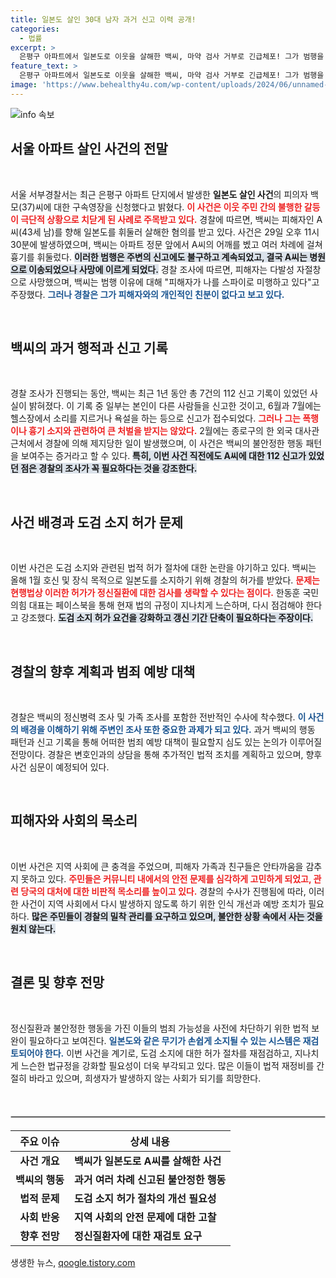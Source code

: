 ```yaml
---
title: 일본도 살인 30대 남자 과거 신고 이력 공개!
categories:
  - 법률
excerpt: >
  은평구 아파트에서 일본도로 이웃을 살해한 백씨, 마약 검사 거부로 긴급체포! 그가 범행을 저지른 이유는? 경찰의 조사와 함께 도검 규제의 필요성도 제기되며 긴장이 감돌고 있다. 클릭하여 사건의 전말을 알아보세요!
feature_text: >
  은평구 아파트에서 일본도로 이웃을 살해한 백씨, 마약 검사 거부로 긴급체포! 그가 범행을 저지른 이유는? 경찰의 조사와 함께 도검 규제의 필요성도 제기되며 긴장이 감돌고 있다. 클릭하여 사건의 전말을 알아보세요!
image: 'https://www.behealthy4u.com/wp-content/uploads/2024/06/unnamed-file.png'
---
```


<p><img src="https://www.behealthy4u.com/wp-content/uploads/2024/06/unnamed-file.png" alt="info 속보" /></p>

<h2 data-ke-size="size26">서울 아파트 살인 사건의 전말</h2>

<p data-ke-size="size16">&nbsp;</p>

<p>서울 서부경찰서는 최근 은평구 아파트 단지에서 발생한 <b>일본도 살인 사건</b>의 피의자 백모(37)씨에 대한 구속영장을 신청했다고 밝혔다. <b><span style="color: #ee2323;">이 사건은 이웃 주민 간의 불행한 갈등이 극단적 상황으로 치닫게 된 사례로 주목받고 있다.</span></b> 경찰에 따르면, 백씨는 피해자인 A씨(43세 남)를 향해 일본도를 휘둘러 살해한 혐의를 받고 있다. 사건은 29일 오후 11시 30분에 발생하였으며, 백씨는 아파트 정문 앞에서 A씨의 어깨를 벴고 여러 차례에 걸쳐 흉기를 휘둘렀다. <b><span style="background-color: #21538527;">이러한 범행은 주변의 신고에도 불구하고 계속되었고, 결국 A씨는 병원으로 이송되었으나 사망에 이르게 되었다.</span></b> 경찰 조사에 따르면, 피해자는 다발성 자절창으로 사망했으며, 백씨는 범행 이유에 대해 "피해자가 나를 스파이로 미행하고 있다"고 주장했다. <b><span style="color: #1a5490;">그러나 경찰은 그가 피해자와의 개인적인 친분이 없다고 보고 있다.</span></b> </p>

<p data-ke-size="size16">&nbsp;</p>

<h2 data-ke-size="size26">백씨의 과거 행적과 신고 기록</h2>

<p data-ke-size="size16">&nbsp;</p>

<p>경찰 조사가 진행되는 동안, 백씨는 최근 1년 동안 총 7건의 112 신고 기록이 있었던 사실이 밝혀졌다. 이 기록 중 일부는 본인이 다른 사람들을 신고한 것이고, 6월과 7월에는 헬스장에서 소리를 지르거나 욕설을 하는 등으로 신고가 접수되었다. <b><span style="color: #ee2323;">그러나 그는 폭행이나 흉기 소지와 관련하여 큰 처벌을 받지는 않았다.</span></b> 2월에는 종로구의 한 외국 대사관 근처에서 경찰에 의해 제지당한 일이 발생했으며, 이 사건은 백씨의 불안정한 행동 패턴을 보여주는 증거라고 할 수 있다. <b><span style="background-color: #21538527;">특히, 이번 사건 직전에도 A씨에 대한 112 신고가 있었던 점은 경찰의 조사가 꼭 필요하다는 것을 강조한다.</span></b> </p>

<p data-ke-size="size16">&nbsp;</p>

<h2 data-ke-size="size26">사건 배경과 도검 소지 허가 문제</h2>

<p data-ke-size="size16">&nbsp;</p>

<p>이번 사건은 도검 소지와 관련된 법적 허가 절차에 대한 논란을 야기하고 있다. 백씨는 올해 1월 호신 및 장식 목적으로 일본도를 소지하기 위해 경찰의 허가를 받았다. <b><span style="color: #ee2323;">문제는 현행법상 이러한 허가가 정신질환에 대한 검사를 생략할 수 있다는 점이다.</span></b> 한동훈 국민의힘 대표는 페이스북을 통해 현재 법의 규정이 지나치게 느슨하며, 다시 점검해야 한다고 강조했다. <b><span style="background-color: #21538527;">도검 소지 허가 요건을 강화하고 갱신 기간 단축이 필요하다는 주장이다.</span></b> </p>

<p data-ke-size="size16">&nbsp;</p>

<h2 data-ke-size="size26">경찰의 향후 계획과 범죄 예방 대책</h2>

<p data-ke-size="size16">&nbsp;</p>

<p>경찰은 백씨의 정신병력 조사 및 가족 조사를 포함한 전반적인 수사에 착수했다. <b><span style="color: #1a5490;">이 사건의 배경을 이해하기 위해 주변인 조사 또한 중요한 과제가 되고 있다.</span></b> 과거 백씨의 행동 패턴과 신고 기록을 통해 어떠한 범죄 예방 대책이 필요할지 심도 있는 논의가 이루어질 전망이다. 경찰은 변호인과의 상담을 통해 추가적인 법적 조치를 계획하고 있으며, 향후 사건 심문이 예정되어 있다. </p>

<p data-ke-size="size16">&nbsp;</p>

<h2 data-ke-size="size26">피해자와 사회의 목소리</h2>

<p data-ke-size="size16">&nbsp;</p>

<p>이번 사건은 지역 사회에 큰 충격을 주었으며, 피해자 가족과 친구들은 안타까움을 감추지 못하고 있다. <b><span style="color: #ee2323;">주민들은 커뮤니티 내에서의 안전 문제를 심각하게 고민하게 되었고, 관련 당국의 대처에 대한 비판적 목소리를 높이고 있다.</span></b> 경찰의 수사가 진행됨에 따라, 이러한 사건이 지역 사회에서 다시 발생하지 않도록 하기 위한 인식 개선과 예방 조치가 필요하다. <b><span style="background-color: #21538527;">많은 주민들이 경찰의 밀착 관리를 요구하고 있으며, 불안한 상황 속에서 사는 것을 원치 않는다.</span></b></p>

<p data-ke-size="size16">&nbsp;</p>

<h2 data-ke-size="size26">결론 및 향후 전망</h2>

<p data-ke-size="size16">&nbsp;</p>

<p>정신질환과 불안정한 행동을 가진 이들의 범죄 가능성을 사전에 차단하기 위한 법적 보완이 필요하다고 보여진다. <b><span style="color: #1a5490;">일본도와 같은 무기가 손쉽게 소지될 수 있는 시스템은 재검토되어야 한다.</span></b> 이번 사건을 계기로, 도검 소지에 대한 허가 절차를 재점검하고, 지나치게 느슨한 법규정을 강화할 필요성이 더욱 부각되고 있다. 많은 이들이 법적 재정비를 간절히 바라고 있으며, 희생자가 발생하지 않는 사회가 되기를 희망한다.</p>

<p data-ke-size="size16">&nbsp;</p> 

<hr style="border: 1px solid #ccc; margin: 20px 0;">

<table style="width: 100%;">
    <thead>
        <tr>
            <th style="text-align: center;">주요 이슈</th>
            <th style="text-align: center;">상세 내용</th>
        </tr>
    </thead>
    <tbody>
        <tr>
            <td style="text-align: center; height: 17px;"><b>사건 개요</b></td>
            <td><b>백씨가 일본도로 A씨를 살해한 사건</b></td>
        </tr>
        <tr>
            <td style="text-align: center; height: 17px;"><b>백씨의 행동</b></td>
            <td><b>과거 여러 차례 신고된 불안정한 행동</b></td>
        </tr>
        <tr>
            <td style="text-align: center; height: 17px;"><b>법적 문제</b></td>
            <td><b>도검 소지 허가 절차의 개선 필요성</b></td>
        </tr>
        <tr>
            <td style="text-align: center; height: 17px;"><b>사회 반응</b></td>
            <td><b>지역 사회의 안전 문제에 대한 고찰</b></td>
        </tr>
        <tr>
            <td style="text-align: center; height: 17px;"><b>향후 전망</b></td>
            <td><b>정신질환자에 대한 재검토 요구</b></td>
        </tr>
    </tbody>
</table>
생생한 뉴스, <a href="https://qoogle.tistory.com" rel="dofollow">qoogle.tistory.com</a>



